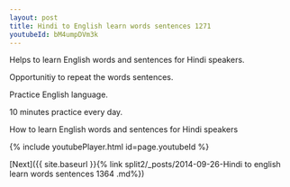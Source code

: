 ```yaml
---
layout: post
title: Hindi to English learn words sentences 1271 
youtubeId: bM4umpDVm3k
---
```

 
 
Helps to learn English words and sentences for Hindi speakers.

Opportunitiy to repeat the words sentences. 

Practice English language. 
 
10 minutes practice every day. 
 
How to learn English words and sentences for Hindi speakers 
 
{% include youtubePlayer.html id=page.youtubeId %}
 
 
[Next]({{ site.baseurl }}{% link  split2/_posts/2014-09-26-Hindi to english learn words sentences 1364 .md%})
 
